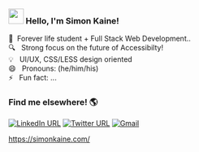 ### <img src="https://raw.githubusercontent.com/MartinHeinz/MartinHeinz/master/wave.gif" width="30px"> Hello, I'm Simon Kaine!


 🌱 &nbsp;Forever life student + Full Stack Web Development..<br />
 :mag: &nbsp; Strong focus on the future of Accessibilty!<br />
 :bulb: &nbsp; UI/UX, CSS/LESS design oriented <br />
 😄 &nbsp; Pronouns: (he/him/his)<br />
 ⚡ &nbsp; Fun fact: ...


### Find me elsewhere! :earth_americas:

[![LinkedIn URL](https://img.shields.io/badge/linkedin-%230077B5.svg?style=for-the-badge&logo=linkedin&logoColor=white)](https://www.linkedin.com/in/simonbishopkaine/)
[![Twitter URL](https://img.shields.io/badge/simonbkaine-%231DA1F2.svg?style=for-the-badge&logo=Twitter&logoColor=white)](https://twitter.com/simonbkaine)
[![Gmail](https://img.shields.io/badge/Gmail-D14836?style=for-the-badge&logo=gmail&logoColor=white)](mailto:simonkaine@gmail.com)

https://simonkaine.com/
